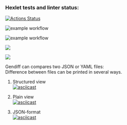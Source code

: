 ### Hexlet tests and linter status:
[![Actions Status](https://github.com/LenaVolkova/python-project-lvl2/workflows/hexlet-check/badge.svg)](https://github.com/LenaVolkova/python-project-lvl2/actions)

![example workflow](https://github.com/LenaVolkova/python-project-lvl2/actions/workflows/linter-check.yml/badge.svg)

![example workflow](https://github.com/LenaVolkova/python-project-lvl2/actions/workflows/test-check.yml/badge.svg)

<a href="https://codeclimate.com/github/LenaVolkova/python-project-lvl2/maintainability"><img src="https://api.codeclimate.com/v1/badges/32e1c78a48bc3c1fd102/maintainability" /></a>

<a href="https://codeclimate.com/github/LenaVolkova/python-project-lvl2/test_coverage"><img src="https://api.codeclimate.com/v1/badges/32e1c78a48bc3c1fd102/test_coverage" /></a>

Gendiff can compares two JSON or YAML files:<br>
Difference between files can be printed in several ways.<br>
1. Structured view<br>
[![asciicast](https://asciinema.org/a/1bc6R82dFQ3OTowcQ7qarmzcM.svg)](https://asciinema.org/a/1bc6R82dFQ3OTowcQ7qarmzcM)

2. Plain view<br>
[![asciicast](https://asciinema.org/a/Fpl1OXy7qd6lZOFIwI4mVbwUi.svg)](https://asciinema.org/a/Fpl1OXy7qd6lZOFIwI4mVbwUi)

3. JSON-format<br>
[![asciicast](https://asciinema.org/a/8AJcve8Qt9xzGTNqAQ01FM7fh.svg)](https://asciinema.org/a/8AJcve8Qt9xzGTNqAQ01FM7fh)




